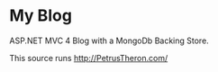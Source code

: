 My Blog
====

ASP.NET MVC 4 Blog with a MongoDb Backing Store.

This source runs http://PetrusTheron.com/
